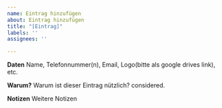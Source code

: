 ```yaml
---
name: Eintrag hinzufügen
about: Eintrag hinzufügen
title: "[Eintrag]"
labels: ''
assignees: ''

---
```


**Daten**
Name, Telefonnummer(n), Email, Logo(bitte als google drives link), etc.

**Warum?**
Warum ist dieser Eintrag nützlich?
considered.

**Notizen**
Weitere Notizen
